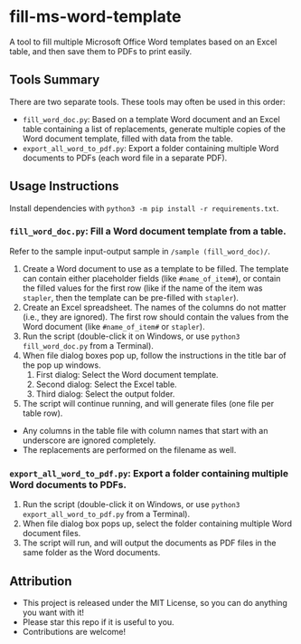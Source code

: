 # fill-ms-word-template
A tool to fill multiple Microsoft Office Word templates based on an Excel table, and then save them to PDFs to print easily.

## Tools Summary
There are two separate tools. These tools may often be used in this order:

* `fill_word_doc.py`: Based on a template Word document and an Excel table containing a list of replacements, generate multiple copies of the Word document template, filled with data from the table.
* `export_all_word_to_pdf.py`: Export a folder containing multiple Word documents to PDFs (each word file in a separate PDF).

## Usage Instructions
Install dependencies with `python3 -m pip install -r requirements.txt`.

### `fill_word_doc.py`: Fill a Word document template from a table.
Refer to the sample input-output sample in `/sample (fill_word_doc)/`.

1. Create a Word document to use as a template to be filled. The template can contain either placeholder fields (like `#name_of_item#`), or contain the filled values for the first row (like if the name of the item was `stapler`, then the template can be pre-filled with `stapler`).
2. Create an Excel spreadsheet. The names of the columns do not matter (i.e., they are ignored). The first row should contain the values from the Word document (like `#name_of_item#` or `stapler`).
3. Run the script (double-click it on Windows, or use `python3 fill_word_doc.py` from a Terminal).
4. When file dialog boxes pop up, follow the instructions in the title bar of the pop up windows.
    1. First dialog: Select the Word document template.
    2. Second dialog: Select the Excel table.
    3. Third dialog: Select the output folder.
5. The script will continue running, and will generate files (one file per table row).

* Any columns in the table file with column names that start with an underscore are ignored completely.
* The replacements are performed on the filename as well.

### `export_all_word_to_pdf.py`: Export a folder containing multiple Word documents to PDFs.
1. Run the script (double-click it on Windows, or use `python3 export_all_word_to_pdf.py` from a Terminal).
2. When file dialog box pops up, select the folder containing multiple Word document files.
3. The script will run, and will output the documents as PDF files in the same folder as the Word documents.

## Attribution
* This project is released under the MIT License, so you can do anything you want with it!
* Please star this repo if it is useful to you.
* Contributions are welcome!
